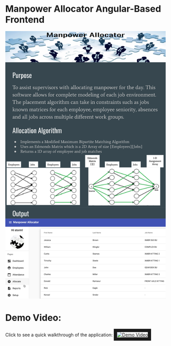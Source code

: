 # Manpower Allocator Angular-Based Frontend
<img alt='Cover Photo' src="/imgs/ManpowerAllocator.png">

<h1>Demo Video:</h1>
Click to see a quick walkthrough of the application:
<a href="http://www.youtube.com/watch?feature=player_embedded&v=b_vbNa9AAbQ
" target="_blank"><img src="http://img.youtube.com/vi/b_vbNa9AAbQ/0.jpg" 
alt="Demo Video" width="240" height="180" border="10" /></a>

